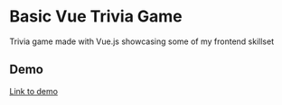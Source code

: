 # Basic Vue Trivia Game
Trivia game made with Vue.js showcasing some of my frontend skillset
## Demo
[Link to demo](https://basic-trivia-game.herokuapp.com/)
